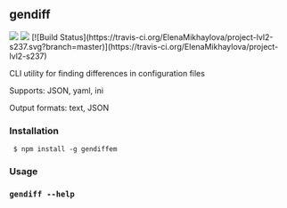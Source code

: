 <h2>gendiff</h2>
<a href="https://codeclimate.com/github/ElenaMikhaylova/project-lvl2-s237/maintainability"><img src="https://api.codeclimate.com/v1/badges/481f5984787d506f2fcd/maintainability" /></a>
<a href="https://codeclimate.com/github/ElenaMikhaylova/project-lvl2-s237/test_coverage"><img src="https://api.codeclimate.com/v1/badges/481f5984787d506f2fcd/test_coverage" /></a>
[![Build Status](https://travis-ci.org/ElenaMikhaylova/project-lvl2-s237.svg?branch=master)](https://travis-ci.org/ElenaMikhaylova/project-lvl2-s237)

<p> CLI utility for finding differences in configuration files</p>
<p>Supports: JSON, yaml, ini</p>
<p>Output formats: text, JSON</p>
<h3>Installation</h3>
<p><code> $ npm install -g gendiffem</code></p>
<h3>Usage<h3>
<p><code>gendiff --help</code></p>
